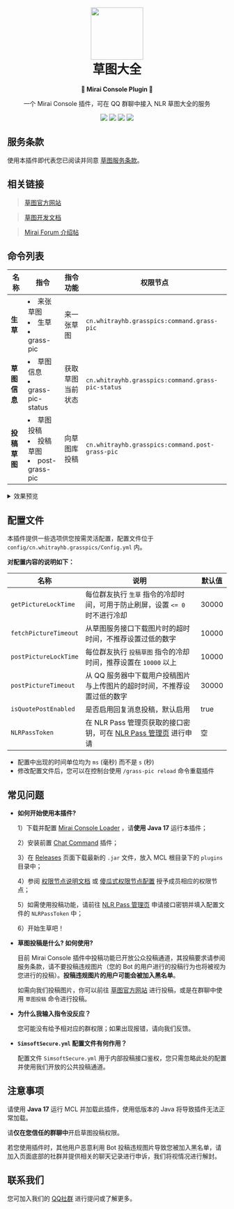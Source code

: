 <h1 align=center><img src="https://asset.simsoft.top/products/grass/icon.webp" width="120px" height="120px"><br>草图大全</h1>
<p align=center><b>🤖 Mirai Console Plugin 🤖</b></p>

<p align=center>一个 Mirai Console 插件，可在 QQ 群聊中接入 NLR 草图大全的服务</p>
<p align=center>
  <a href="https://github.com/NLR-DevTeam/GrassPictures/tree/master/src/main"><img src="https://img.shields.io/codefactor/grade/github/NLR-DevTeam/GrassPictures?label=Code%20Quality"></a>
  <a href="https://github.com/NLR-DevTeam/GrassPictures/tree/master/src/main"><img src="https://img.shields.io/github/languages/code-size/NLR-DevTeam/GrassPictures?label=Code%20Size"></a>
  <a href="https://github.com/NLR-DevTeam/GrassPictures/releases/"><img src="https://img.shields.io/github/v/release/NLR-DevTeam/GrassPictures?label=Latest%20Release"></a>
  <a href="https://github.com/NLR-DevTeam/GrassPictures/stargazers"><img src="https://img.shields.io/github/stars/NLR-DevTeam/GrassPictures?label=Stars"></a>
</p>

## 服务条款

使用本插件即代表您已阅读并同意 [草图服务条款](https://grass.nlrdev.top/tos)。

## 相关链接

> [草图官方网站](https://grass.nlrdev.top)

> [草图开发文档](https://docs.simsoft.top/?doc=grass-dev-doc)

> [Mirai Forum 介绍帖](https://mirai.mamoe.net/topic/1965/grasspictures-随机获取生草插件)

## 命令列表

|名称|指令|指令功能|权限节点|
|--|--|--|--|
|**生草**|<li>来张草图</li><li>生草</li><li>grass-pic</li>|来一张草图|`cn.whitrayhb.grasspics:command.grass-pic`|
|**草图信息**|<li>草图信息</li><li>grass-pic-status</li>|获取草图当前状态|`cn.whitrayhb.grasspics:command.grass-pic-status`|
|**投稿草图**|<li>草图投稿</li><li>投稿草图</li><li>post-grass-pic</li>|向草图库投稿|`cn.whitrayhb.grasspics:command.post-grass-pic`|

<details>
  <summary>效果预览</summary>
  <p align=center>
    <img src="https://imgcdn.simsoft.top/1674283139-BE788259-842F-4583-A744-E5D786D62653.jpeg" width="300px">
    <img src="https://imgcdn.simsoft.top/1673953098-53A45BD7-A8F1-4581-BAEE-EBB5A7619A86.jpeg" width="300px">
    <img src="https://imgcdn.simsoft.top/1673953355-2A5D48FE-0C24-46C5-B6B7-139169EFECF5.jpeg" width="300px">
  </p>
</details>

## 配置文件

本插件提供一些选项供您按需灵活配置，配置文件位于 `config/cn.whitrayhb.grasspics/Config.yml` 内。

**对配置内容的说明如下：**

|名称|说明|默认值|
|--|--|--|
|`getPictureLockTime`|每位群友执行 `生草` 指令的冷却时间，可用于防止刷屏，设置 `<= 0` 时不进行冷却|30000|
|`fetchPictureTimeout`|从草图服务接口下载图片时的超时时间，不推荐设置过低的数字|10000|
|`postPictureLockTime`|每位群友执行 `投稿草图` 指令的冷却时间，推荐设置在 `10000` 以上|10000|
|`postPictureTimeout`|从 QQ 服务器中下载用户投稿图片与上传图片的超时时间，不推荐设置过低的数字|30000|
|`isQuotePostEnabled`|是否启用回复消息投稿，默认启用|true|
|`NLRPassToken`|在 NLR Pass 管理页获取的接口密钥，可在 [NLR Pass 管理页](https://pass.nlrdev.top/) 进行申请|空|

- 配置中出现的时间单位均为 `ms` (毫秒) 而不是 `s` (秒)
- 修改配置文件后，您可以在控制台使用 `/grass-pic reload` 命令重载插件
## 常见问题

- **如何开始使用本插件?**
  
  1）下载并配置 [Mirai Console Loader](//github.com/iTXTech/mirai-console-loader) ，请**使用 Java 17** 运行本插件；
  
  2）安装前置 [Chat Command](//github.com/project-mirai/chat-command) 插件；
  
  3）在 [Releases](//github.com/NLR-DevTeam/GrassPictures/releases) 页面下载最新的 `.jar` 文件，放入 MCL
根目录下的 `plugins` 目录中；
  
  4）参阅 [权限节点说明文档](https://docs.mirai.mamoe.net/console/Permissions.html) 或 [傻瓜式权限节点配置](https://github.com/orgs/NLR-DevTeam/discussions/7) 授予成员相应的权限节点；

  5）如需使用投稿功能，请前往 [NLR Pass 管理页](https://pass.nlrdev.top) 申请接口密钥并填入配置文件的 `NLRPassToken` 中；

  6）开始生草吧！
- **草图投稿是什么? 如何使用?**
  
  目前 Mirai Console 插件中投稿功能已开放公众投稿通道，其投稿要求请参阅服务条款，请不要投稿违规图片（您的 Bot
的用户进行的投稿行为也将被视为您进行的投稿）。**投稿违规图片的用户可能会被加入黑名单**。
  
  如需向我们投稿图片，你可以前往 [草图官方网站](//grass.nlrdev.top/) 进行投稿，或是在群聊中使用 `草图投稿` 命令进行投稿。
- **为什么我输入指令没反应？**
  
  您可能没有给予相对应的群权限；如果出现报错，请向我们反馈。
- **`SimsoftSecure.yml` 配置文件有何作用？**
  
  配置文件 `SimsoftSecure.yml` 用于内部投稿接口鉴权，您只需忽略此处的配置并使用我们开放的公共投稿通道。

## 注意事项

请使用 **Java 17** 运行 MCL 并加载此插件，使用低版本的 Java 将导致插件无法正常加载。

请**仅在您信任的群聊中**开启草图投稿权限。

若您使用插件时，其他用户恶意利用 Bot 投稿违规图片导致您被加入黑名单，请加入页面底部的社群并提供相关的聊天记录进行申诉，我们将视情况进行解封。

## 联系我们

您可加入我们的 [QQ社群](https://join.nlrdev.top) 进行提问或了解更多。
